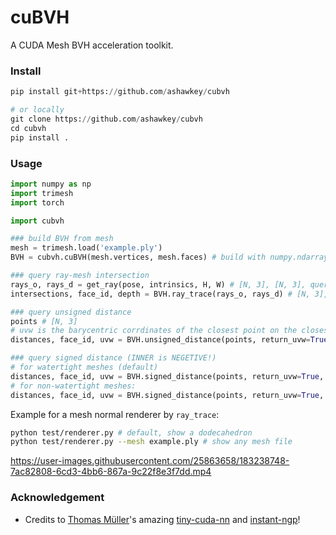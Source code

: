 # cuBVH

A CUDA Mesh BVH acceleration toolkit.

### Install

```python
pip install git+https://github.com/ashawkey/cubvh

# or locally
git clone https://github.com/ashawkey/cubvh
cd cubvh
pip install .
```

### Usage

```python
import numpy as np
import trimesh
import torch

import cubvh

### build BVH from mesh
mesh = trimesh.load('example.ply')
BVH = cubvh.cuBVH(mesh.vertices, mesh.faces) # build with numpy.ndarray/torch.Tensor

### query ray-mesh intersection
rays_o, rays_d = get_ray(pose, intrinsics, H, W) # [N, 3], [N, 3], query with torch.Tensor (cuda)
intersections, face_id, depth = BVH.ray_trace(rays_o, rays_d) # [N, 3], [N,], [N,]

### query unsigned distance
points # [N, 3]
# uvw is the barycentric corrdinates of the closest point on the closest face (None if `return_uvw` is False).
distances, face_id, uvw = BVH.unsigned_distance(points, return_uvw=True) # [N], [N], [N, 3]

### query signed distance (INNER is NEGETIVE!)
# for watertight meshes (default)
distances, face_id, uvw = BVH.signed_distance(points, return_uvw=True, mode='watertight') # [N], [N], [N, 3]
# for non-watertight meshes:
distances, face_id, uvw = BVH.signed_distance(points, return_uvw=True, mode='raystab') # [N], [N], [N, 3]
```


Example for a mesh normal renderer by `ray_trace`:

```bash
python test/renderer.py # default, show a dodecahedron
python test/renderer.py --mesh example.ply # show any mesh file
```

https://user-images.githubusercontent.com/25863658/183238748-7ac82808-6cd3-4bb6-867a-9c22f8e3f7dd.mp4


### Acknowledgement

* Credits to [Thomas Müller](https://tom94.net/)'s amazing [tiny-cuda-nn](https://github.com/NVlabs/tiny-cuda-nn) and [instant-ngp](https://github.com/NVlabs/instant-ngp)!
